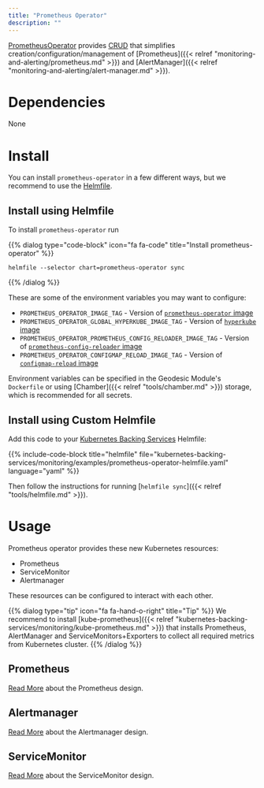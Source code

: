 ```yaml
---
title: "Prometheus Operator"
description: ""
---
```

[PrometheusOperator](https://github.com/coreos/prometheus-operator) provides
[CRUD](https://kubernetes.io/docs/concepts/extend-kubernetes/api-extension/custom-resources/)
that simplifies creation/configuration/management of [Prometheus]({{< relref "monitoring-and-alerting/prometheus.md" >}}) and [AlertManager]({{< relref "monitoring-and-alerting/alert-manager.md" >}}).

# Dependencies

None

# Install

You can install `prometheus-operator` in a few different ways, but we recommend to use the [Helmfile](https://github.com/cloudposse/helmfiles/blob/master/helmfile.d/0400.prometheus-operator.yaml).

## Install using Helmfile

To install `prometheus-operator` run

{{% dialog type="code-block" icon="fa fa-code" title="Install prometheus-operator" %}}
```
helmfile --selector chart=prometheus-operator sync
```
{{% /dialog %}}

These are some of the environment variables you may want to configure:

* `PROMETHEUS_OPERATOR_IMAGE_TAG` - Version of [`prometheus-operator` image](https://quay.io/repository/coreos/prometheus-operator)
* `PROMETHEUS_OPERATOR_GLOBAL_HYPERKUBE_IMAGE_TAG` - Version of [`hyperkube` image](https://quay.io/repository/coreos/hyperkube)
* `PROMETHEUS_OPERATOR_PROMETHEUS_CONFIG_RELOADER_IMAGE_TAG` - Version of [`prometheus-config-reloader` image](https://quay.io/repository/coreos/prometheus-config-reloader)
* `PROMETHEUS_OPERATOR_CONFIGMAP_RELOAD_IMAGE_TAG` - Version of [`configmap-reload` image](https://quay.io/repository/coreos/configmap-reload)

Environment variables can be specified in the Geodesic Module's `Dockerfile` or using [Chamber]({{< relref "tools/chamber.md" >}}) storage, which is recommended for all secrets.

## Install using Custom Helmfile

Add this code to your [Kubernetes Backing Services](/kubernetes-backing-services) Helmfile:

{{% include-code-block  title="helmfile" file="kubernetes-backing-services/monitoring/examples/prometheus-operator-helmfile.yaml" language="yaml" %}}

Then follow the instructions for running [`helmfile sync`]({{< relref "tools/helmfile.md" >}}).

# Usage

Prometheus operator provides these new Kubernetes resources:

* Prometheus
* ServiceMonitor
* Alertmanager

These resources can be configured to interact with each other.

{{% dialog type="tip" icon="fa fa-hand-o-right" title="Tip" %}}
We recommend to install [kube-prometheus]({{< relref "kubernetes-backing-services/monitoring/kube-prometheus.md" >}})
that installs Prometheus, AlertManager and ServiceMonitors+Exporters to collect all required metrics from Kubernetes cluster.
{{% /dialog %}}

## Prometheus

[Read More](https://github.com/coreos/prometheus-operator/blob/master/Documentation/design.md#prometheus) about the Prometheus design.

## Alertmanager

[Read More](https://github.com/coreos/prometheus-operator/blob/master/Documentation/design.md#alertmanager) about the Alertmanager design.

## ServiceMonitor

[Read More](https://github.com/coreos/prometheus-operator/blob/master/Documentation/design.md#servicemonitor) about the ServiceMonitor design.
